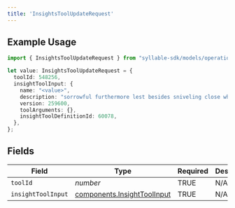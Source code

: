 ```yaml
---
title: 'InsightsToolUpdateRequest'
---
```


## Example Usage

```typescript
import { InsightsToolUpdateRequest } from "syllable-sdk/models/operations";

let value: InsightsToolUpdateRequest = {
  toolId: 548256,
  insightToolInput: {
    name: "<value>",
    description: "sorrowful furthermore lest besides sniveling close whoa",
    version: 259600,
    toolArguments: {},
    insightToolDefinitionId: 60078,
  },
};
```

## Fields

| Field                                                                      | Type                                                                       | Required                                                                   | Description                                                                |
| -------------------------------------------------------------------------- | -------------------------------------------------------------------------- | -------------------------------------------------------------------------- | -------------------------------------------------------------------------- |
| `toolId`                                                                   | *number*                                                                   | TRUE                                                         | N/A                                                                        |
| `insightToolInput`                                                         | [components.InsightToolInput](/sdk-docs/models/components/insighttoolinput) | TRUE                                                         | N/A                                                                        |